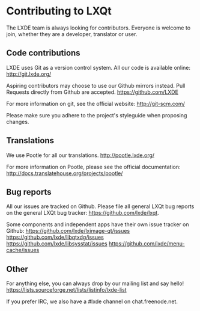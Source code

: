 Contributing to LXQt
====================

The LXDE team is always looking for contributors. Everyone is welcome to join,
whether they are a developer, translator or user.


Code contributions
------------------

LXDE uses Git as a version control system. All our code is available online:
  http://git.lxde.org/

Aspiring contributors may choose to use our Github mirrors instead.
Pull Requests directly from Github are accepted.
  https://github.com/LXDE

For more information on git, see the official website:
  http://git-scm.com/

Please make sure you adhere to the project's styleguide when proposing changes.


Translations
------------

We use Pootle for all our translations.
  http://pootle.lxde.org/

For more information on Pootle, please see the official documentation:
  http://docs.translatehouse.org/projects/pootle/


Bug reports
-----------

All our issues are tracked on Github.
Please file all general LXQt bug reports on the general LXQt bug tracker:
  https://github.com/lxde/lxqt.

Some components and independent apps have their own issue tracker on Github:
  https://github.com/lxde/lximage-qt/issues
  https://github.com/lxde/libqtxdg/issues
  https://github.com/lxde/libsysstat/issues
  https://github.com/lxde/menu-cache/issues


Other
-----

For anything else, you can always drop by our mailing list and say hello!
  https://lists.sourceforge.net/lists/listinfo/lxde-list

If you prefer IRC, we also have a #lxde channel on chat.freenode.net.
